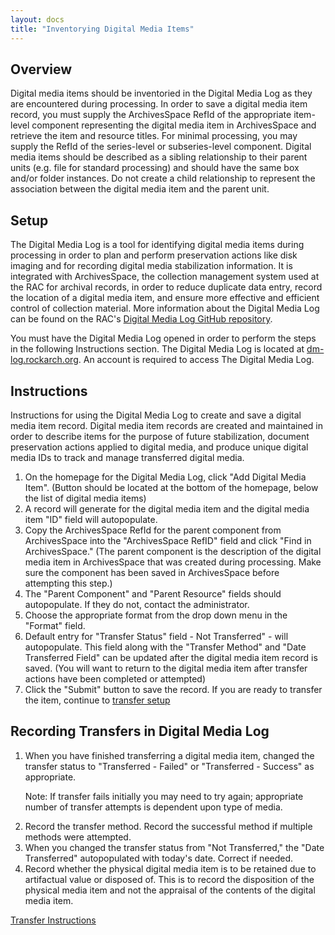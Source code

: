 ```yaml
---
layout: docs
title: "Inventorying Digital Media Items"
---
```


## Overview

Digital media items should be inventoried in the Digital Media Log as they are encountered during processing. In order to save a digital media item record, you must supply the ArchivesSpace RefId of the appropriate item-level component representing the digital media item in ArchivesSpace and retrieve the item and resource titles. For minimal processing, you may supply the RefId of the series-level or subseries-level component. Digital media items should be described as a sibling relationship to their parent units (e.g. file for standard processing) and should have the same box and/or folder instances. Do not create a child relationship to represent the association between the digital media item and the parent unit.

## Setup

The Digital Media Log is a tool for identifying digital media items during processing in order to plan and perform preservation actions like disk imaging and for recording digital media stabilization information. It is integrated with ArchivesSpace, the collection management system used at the RAC for archival records, in order to reduce duplicate data entry, record the location of a digital media item, and ensure more effective and efficient control of collection material. More information about the Digital Media Log can be found on the RAC's [Digital Media Log GitHub repository](https://github.com/RockefellerArchiveCenter/dm_log).

You must have the Digital Media Log opened in order to perform the steps in the following Instructions section. The Digital Media Log is located at [dm-log.rockarch.org](http://dm-log.rockarch.org/). An account is required to access The Digital Media Log.

## Instructions

Instructions for using the Digital Media Log to create and save a digital media item record. Digital media item records are created and maintained in order to describe items for the purpose of future stabilization, document preservation actions applied to digital media, and produce unique digital media IDs to track and manage transferred digital media.  

1.  On the homepage for the Digital Media Log, click "Add Digital Media Item". (Button should be located at the bottom of the homepage, below the list of digital media items)
2.  A record will generate for the digital media item and the digital media item "ID" field will autopopulate.
3.  Copy the ArchivesSpace RefId for the parent component from ArchivesSpace into the "ArchivesSpace RefID" field and click "Find in ArchivesSpace." (The parent component is the description of the digital media item in ArchivesSpace that was created during processing. Make sure the component has been saved in ArchivesSpace before attempting this step.)
4.  The "Parent Component" and "Parent Resource" fields should autopopulate. If they do not, contact the administrator.
5.  Choose the appropriate format from the drop down menu in the "Format" field.
6.  Default entry for "Transfer Status" field - Not Transferred" - will autopopulate. This field along with the "Transfer Method" and "Date Transferred Field" can be updated after the digital media item record is saved. (You will want to return to the digital media item after transfer actions have been completed or attempted)
7. Click the "Submit" button to save the record. If you are ready to transfer the item, continue to [transfer setup](transfer-instructions#transfer-overview-&-setup)

## Recording Transfers in Digital Media Log

1. When you have finished transferring a digital media item, changed the transfer status to "Transferred - Failed" or "Transferred - Success" as appropriate.
    <div class="docs-example">
      <p>Note: If transfer fails initially you may need to try again; appropriate number of transfer attempts is dependent upon type of media.</p>
    </div>
2. Record the transfer method. Record the successful method if multiple methods were attempted.
3.  When you changed the transfer status from "Not Transferred," the "Date Transferred" autopopulated with today's date. Correct if needed.
4.  Record whether the physical digital media item is to be retained due to artifactual value or disposed of. This is to record the disposition of the physical media item and not the appraisal of the contents of the digital media item.

[Transfer Instructions](transfer-instructions)
